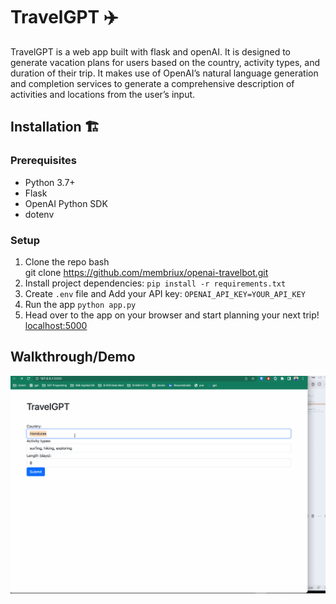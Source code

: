 # TravelGPT ✈️
TravelGPT is a web app built with flask and openAI. It is designed to generate vacation plans for users based on the country, activity types, and duration of their trip. It makes use of OpenAI’s natural language generation and completion services to generate a comprehensive description of activities and locations from the user’s input.

## Installation 🏗️

### Prerequisites
* Python 3.7+
* Flask
* OpenAI Python SDK
* dotenv

### Setup

1. Clone the repo
bash<br>git clone https://github.com/membriux/openai-travelbot.git<br>
1. Install project dependencies:
    `pip install -r requirements.txt`
1. Create `.env` file and Add your API key:
    `OPENAI_API_KEY=YOUR_API_KEY`
1. Run the app
    `python app.py`
1. Head over to the app on your browser and start planning your next trip! [localhost:5000](http://localhost:5000)

## Walkthrough/Demo
![walkthrough](travelGPT.gif)




